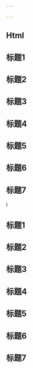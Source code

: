 ```yaml
---

---
```


## Html
## 标题1
## 标题2
## 标题3
## 标题4
## 标题5
## 标题6
## 标题7
l
## 标题1
## 标题2
## 标题3
## 标题4
## 标题5
## 标题6
## 标题7